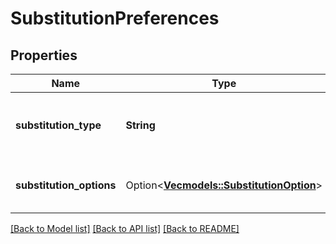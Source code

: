 # SubstitutionPreferences

## Properties

Name | Type | Description | Notes
------------ | ------------- | ------------- | -------------
**substitution_type** | **String** | The type of substitution that these preferences represent. | 
**substitution_options** | Option<[**Vec<models::SubstitutionOption>**](SubstitutionOption.md)> | A collection of substitution options. | [optional]

[[Back to Model list]](../README.md#documentation-for-models) [[Back to API list]](../README.md#documentation-for-api-endpoints) [[Back to README]](../README.md)


